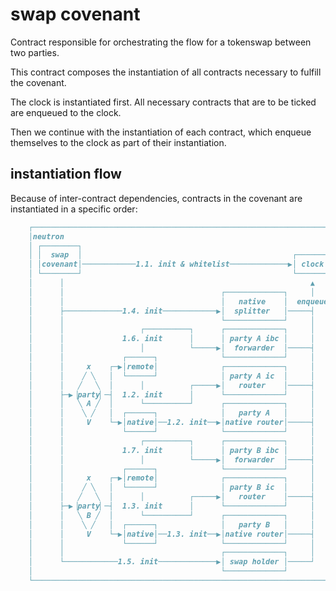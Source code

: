 # swap covenant

Contract responsible for orchestrating the flow for a tokenswap between
two parties.

This contract composes the instantiation of all contracts necessary
to fulfill the covenant.

The clock is instantiated first. All necessary contracts that are to be
ticked are enqueued to the clock.

Then we continue with the instantiation of each contract, which enqueue
themselves to the clock as part of their instantiation.

## instantiation flow

Because of inter-contract dependencies, contracts in the covenant are
instantiated in a specific order:

```md
    ┌────────────────────────────────────────────────────────────────────┐
    │neutron                                                             │
    │ ┌────────┐                                                         │
    │ │  swap  │                                               ┌───────┐ │
    │ │covenant│────────────1.1. init & whitelist─────────────▶│ clock │ │
    │ └────────┘                                               └───────┘ │
    │      │                                                       ▲     │
    │      │                                   ┌─────────────┐     │     │
    │      │                                   │   native    │  enqueue  │
    │      ├─────────────1.4. init────────────▶│  splitter   │─────┤     │
    │      │                                   └─────────────┘     │     │
    │      │                 ┌──────────┐      ┌─────────────┐     │     │
    │      │             1.6. init      │      │ party A ibc │     │     │
    │      │                 │          └─────▶│  forwarder  │─────┤     │
    │      │             ┌──────┐              └─────────────┘     │     │
    │      │     x    ┌─▶│remote│              ┌─────────────┐     │     │
    │      │    ╱ ╲   │  └──────┘              │ party A ic  │     │     │
    │      │   ╱   ╲  │      │          ┌─────▶│   router    │─────┤     │
    │      ├─▶▕party▏─┤  1.2. init      │      └─────────────┘     │     │
    │      │   ╲ A ╱  │      └──────────┘      ┌─────────────┐     │     │
    │      │    ╲ ╱   │  ┌──────┐              │   party A   │     │     │
    │      │     V    └─▶│native│──1.2. init──▶│native router│─────┤     │
    │      │             └──────┘              └─────────────┘     │     │
    │      │                 ┌──────────┐      ┌─────────────┐     │     │
    │      │             1.7. init      │      │ party B ibc │     │     │
    │      │                 │          └─────▶│  forwarder  │─────┤     │
    │      │             ┌──────┐              └─────────────┘     │     │
    │      │     x    ┌─▶│remote│              ┌─────────────┐     │     │
    │      │    ╱ ╲   │  └──────┘              │ party B ic  │     │     │
    │      │   ╱   ╲  │      │          ┌─────▶│   router    │─────┤     │
    │      ├─▶▕party▏─┤  1.3. init      │      └─────────────┘     │     │
    │      │   ╲ B ╱  │      └──────────┘      ┌─────────────┐     │     │
    │      │    ╲ ╱   │  ┌──────┐              │   party B   │     │     │
    │      │     V    └─▶│native│──1.3. init──▶│native router│─────┤     │
    │      │             └──────┘              └─────────────┘     │     │
    │      │                                   ┌─────────────┐     │     │
    │      └────────────1.5. init─────────────▶│ swap holder │─────┘     │
    │                                          └─────────────┘           │
    └────────────────────────────────────────────────────────────────────┘
```
